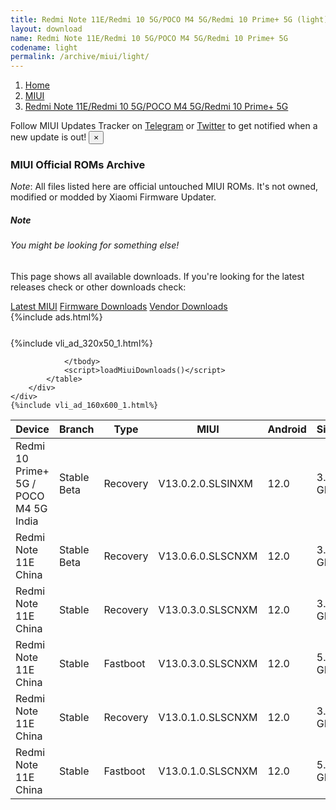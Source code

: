 ```yaml
---
title: Redmi Note 11E/Redmi 10 5G/POCO M4 5G/Redmi 10 Prime+ 5G (light) MIUI Downloads
layout: download
name: Redmi Note 11E/Redmi 10 5G/POCO M4 5G/Redmi 10 Prime+ 5G
codename: light
permalink: /archive/miui/light/
---
```

<nav aria-label="breadcrumb">
    <ol class="breadcrumb">
        <li class="breadcrumb-item"><a href="/">Home</a></li>
        <li class="breadcrumb-item"><a href="/miui/">MIUI</a></li>
        <li class="breadcrumb-item active" aria-current="page"><a href="/miui/light/">Redmi Note 11E/Redmi 10 5G/POCO M4 5G/Redmi 10 Prime+ 5G</a></li>
    </ol>
</nav>
<div class="alert alert-primary alert-dismissible fade show" role="alert">
    Follow MIUI Updates Tracker on <a href="https://t.me/MIUIUpdatesTracker" class="alert-link">Telegram</a>
     or <a href="https://twitter.com/MiFwUpdater" class="alert-link">Twitter</a> to get notified when a new update is out!
    <button type="button" class="close" data-dismiss="alert" aria-label="Close">
        <span aria-hidden="true">&times;</span>
    </button>
</div>

### MIUI Official ROMs Archive
*Note*: All files listed here are official untouched MIUI ROMs. It's not owned, modified or modded by Xiaomi Firmware Updater.
<div class="card">
  <div class="card-body">
    <h5 class="card-title">Note</h5>
    <h6 class="card-subtitle mb-2 text-muted">You might be looking for something else!</h6>
    <p class="card-text">This page shows all available downloads.
     If you're looking for the latest releases check or other downloads check:</p>
    <a href="/miui/light/" class="card-link">Latest MIUI</a>
    <a href="/firmware/light/" class="card-link">Firmware Downloads</a>
    <a href="/vendor/light/" class="card-link">Vendor Downloads</a>
  </div>
</div>
{%include ads.html%}
<div class="row justify-content-center">
    <div class="col-10">
        <div class="table-responsive-md" style="margin-top: 25px;">
            {%include vli_ad_320x50_1.html%}
            <table id="miui" class="display dt-responsive nowrap compact table table-striped table-hover table-sm">
                <thead class="thead-dark">
                    <tr>
                        <th data-ref="device">Device</th>
                        <th data-ref="branch">Branch</th>
                        <th data-ref="type">Type</th>
                        <th data-ref="miui">MIUI</th>
                        <th data-ref="android">Android</th>
                        <th data-ref="size">Size</th>
                        <th data-ref="size">Date</th>
                        <th data-ref="link">Link</th>
                    </tr>
                </thead>
                <tbody>
                <tr><td>Redmi 10 Prime+ 5G / POCO M4 5G India</td><td>Stable Beta</td><td>Recovery</td><td>V13.0.2.0.SLSINXM</td><td>12.0</td><td>3.1 GB</td><td>2022-05-10</td><td><a href="/miui/light/stable beta/V13.0.2.0.SLSINXM/">Download</a></td></tr>
<tr><td>Redmi Note 11E China</td><td>Stable Beta</td><td>Recovery</td><td>V13.0.6.0.SLSCNXM</td><td>12.0</td><td>3.8 GB</td><td>2022-04-21</td><td><a href="/miui/light/stable beta/V13.0.6.0.SLSCNXM/">Download</a></td></tr>
<tr><td>Redmi Note 11E China</td><td>Stable</td><td>Recovery</td><td>V13.0.3.0.SLSCNXM</td><td>12.0</td><td>3.7 GB</td><td>2022-03-23</td><td><a href="/miui/light/stable/V13.0.3.0.SLSCNXM/">Download</a></td></tr>
<tr><td>Redmi Note 11E China</td><td>Stable</td><td>Fastboot</td><td>V13.0.3.0.SLSCNXM</td><td>12.0</td><td>5.2 GB</td><td>2022-03-17</td><td><a href="/miui/light/stable/V13.0.3.0.SLSCNXM/">Download</a></td></tr>
<tr><td>Redmi Note 11E China</td><td>Stable</td><td>Recovery</td><td>V13.0.1.0.SLSCNXM</td><td>12.0</td><td>3.7 GB</td><td>2022-03-15</td><td><a href="/miui/light/stable/V13.0.1.0.SLSCNXM/">Download</a></td></tr>
<tr><td>Redmi Note 11E China</td><td>Stable</td><td>Fastboot</td><td>V13.0.1.0.SLSCNXM</td><td>12.0</td><td>5.3 GB</td><td>2022-03-03</td><td><a href="/miui/light/stable/V13.0.1.0.SLSCNXM/">Download</a></td></tr>

                </tbody>
                <script>loadMiuiDownloads()</script>
            </table>
        </div>
    </div>
    {%include vli_ad_160x600_1.html%}
</div>
